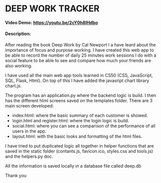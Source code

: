 # DEEP WORK TRACKER
#### Video Demo:  https://youtu.be/2cY0h8IHdbo
#### Description:
After reading the book Deep Work by Cal Newport I a have leard about the importance of focus and purpose working.
I have created this web app to be able to record the number of daily 25 minutes work sessions I do with a social feature to be able to see and compare how much your friends are also working.

I have used all the main web app tools learned in CS50 (CSS, JavaScript, SQL, Flask, Html). On top of this I have added the javasript chart library chart.js.


The program has an application.py where the backend logic is build.
I then has the different html screens saved on the templates folder. There are 3 main screen developed:
- index.html: where the basic summary of each customer is showed.
- login.html and register.html: where the login logic is build.
- social.html: where you can see a comparison of the performance of all users in the app.
- layout.html: with the basic looks and formatting of the html files.

I have tried to put duplicated logic all together in helper functions that are saved in the static folder (contants.js, favicon.ico, styles.css and tools.js) and the helpers.py doc.

All the information is saved locally in a database file called deep.db

Thank you